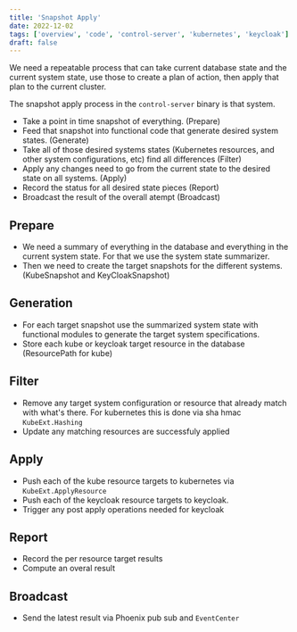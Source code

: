 ```yaml
---
title: 'Snapshot Apply'
date: 2022-12-02
tags: ['overview', 'code', 'control-server', 'kubernetes', 'keycloak']
draft: false
---
```


We need a repeatable process that can take current database state and the
current system state, use those to create a plan of action, then apply that plan
to the current cluster.

The snapshot apply process in the `control-server` binary is that system.

- Take a point in time snapshot of everything. (Prepare)
- Feed that snapshot into functional code that generate desired system states.
  (Generate)
- Take all of those desired systems states (Kubernetes resources, and other
  system configurations, etc) find all differences (Filter)
- Apply any changes need to go from the current state to the desired state on
  all systems. (Apply)
- Record the status for all desired state pieces (Report)
- Broadcast the result of the overall atempt (Broadcast)

## Prepare

- We need a summary of everything in the database and everything in the current
  system state. For that we use the system state summarizer.
- Then we need to create the target snapshots for the different systems.
  (KubeSnapshot and KeyCloakSnapshot)

## Generation

- For each target snapshot use the summarized system state with functional
  modules to generate the target system specifications.
- Store each kube or keycloak target resource in the database (ResourcePath for
  kube)

## Filter

- Remove any target system configuration or resource that already match with
  what's there. For kubernetes this is done via sha hmac `KubeExt.Hashing`
- Update any matching resources are successfuly applied

## Apply

- Push each of the kube resource targets to kubernetes via
  `KubeExt.ApplyResource`
- Push each of the keycloak resource targets to keycloak.
- Trigger any post apply operations needed for keycloak

## Report

- Record the per resource target results
- Compute an overal result

## Broadcast

- Send the latest result via Phoenix pub sub and `EventCenter`
